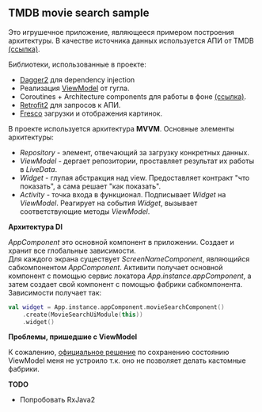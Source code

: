 ## TMDB movie search sample

Это игрушечное приложение, являющееся примером построения архитектуры. В качестве источника данных
используется АПИ от TMDB [(ссылка)](https://developers.themoviedb.org/3/).

Библиотеки, использованные в проекте:
*  [Dagger2](https://github.com/google/dagger) для dependency injection
*  Реализация [ViewModel](https://developer.android.com/topic/libraries/architecture/viewmodel) от гугла.
*  Coroutines + Architecture components для работы в фоне [(ссылка)](https://developer.android.com/topic/libraries/architecture/coroutines).
*  [Retrofit2](https://github.com/square/retrofit) для запросов к АПИ.
*  [Fresco](https://github.com/facebook/fresco) загрузки и отображения картинок.

В проекте используется архитектура **MVVM**. Основные элементы архитектуры:  
*  *Repository* - элемент, отвечающий за загрузку конкретных данных.
*  *ViewModel* - дергает репозитории, проставляет результат их работы в *LiveData*.
*  *Widget* - глупая абстракция над view. Предоставляет контракт "что показать", а сама решает "как показать".
*  *Activity* - точка входа в функционал. Подписывает *Widget* на *ViewModel*. Реагирует на события *Widget*, вызывает соответствующие методы *ViewModel*.

**Архитектура DI**

*AppComponent* это основной компонент в приложении. Создает и хранит все глобальные зависимости.  
Для каждого экрана существует *ScreenNameComponent*, являющийся сабкомпонентом *AppComponent*.
Активити получает основной компонент с помощью сервис локатора *App.instance.appComponent*,
а затем создает свой компонент с помощью фабрики сабкомпонента. Зависимости получает так:
```kotlin
val widget = App.instance.appComponent.movieSearchComponent()
    .create(MovieSearchUiModule(this))
    .widget()
```

**Проблемы, пришедшие с ViewModel**

К сожалению, [официальное решение](https://developer.android.com/topic/libraries/architecture/viewmodel-savedstate)
по сохранению состоянию ViewModel меня не устроило т.к. оно не позволяет делать кастомные фабрики.


**TODO**

*  Попробовать RxJava2